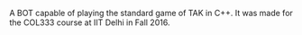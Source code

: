 
A BOT capable of playing the standard game of TAK in C++.
It was made for the COL333 course at IIT Delhi in Fall 2016.